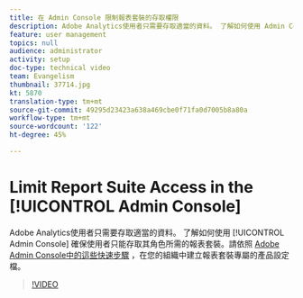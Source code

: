 ```yaml
---
title: 在 Admin Console 限制報表套裝的存取權限
description: Adobe Analytics使用者只需要存取適當的資料。 了解如何使用 Admin Console 確保使用者只能存取其角色所需的報表套裝。請依照Adobe管理控制台中的這些快速步驟，在您的組織中建立報表套裝專屬的產品設定檔。
feature: user management
topics: null
audience: administrator
activity: setup
doc-type: technical video
team: Evangelism
thumbnail: 37714.jpg
kt: 5870
translation-type: tm+mt
source-git-commit: 49295d23423a638a469cbe0f71fa0d7005b8a80a
workflow-type: tm+mt
source-wordcount: '122'
ht-degree: 45%

---
```



# Limit Report Suite Access in the [!UICONTROL Admin Console]

Adobe Analytics使用者只需要存取適當的資料。 了解如何使用 [!UICONTROL Admin Console] 確保使用者只能存取其角色所需的報表套裝。請依照 [Adobe Admin Console中的這些快速步驟](https://adminconsole.adobe.com/) ，在您的組織中建立報表套裝專屬的產品設定檔。

>[!VIDEO](https://video.tv.adobe.com/v/37714/?quality=12&learn=on)

